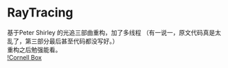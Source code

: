 # RayTracing 
基于Peter Shirley 的光追三部曲重构，加了多线程
（有一说一，原文代码真是太乱了，第三部分最后甚至代码都没写好。） \
重构之后勉强能看。\
[!Cornell Box](./RayTracing/textures/connelbox_200spp_7min.jpg)
